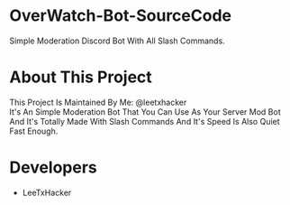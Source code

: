# OverWatch-Bot-SourceCode
Simple Moderation Discord Bot With All Slash Commands.

# About This Project
This Project Is Maintained By Me: @leetxhacker<br>It's An Simple Moderation Bot That You Can Use As Your Server Mod Bot And It's Totally Made With Slash Commands And It's Speed Is Also Quiet Fast Enough.<br>

# Developers
- LeeTxHacker
